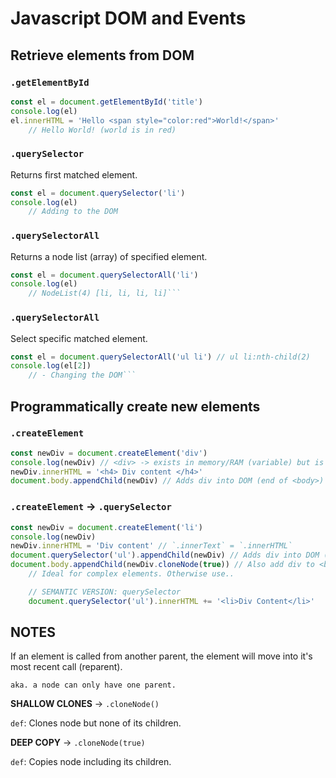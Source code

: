 # Javascript DOM and Events

## Retrieve elements from DOM

### `.getElementById`

```javascript
const el = document.getElementById('title')
console.log(el)
el.innerHTML = 'Hello <span style="color:red">World!</span>'
    // Hello World! (world is in red)
```

### `.querySelector`

Returns first matched element.

```javascript
const el = document.querySelector('li')
console.log(el)
    // Adding to the DOM
```

### `.querySelectorAll`

Returns a node list (array) of specified element.

```javascript 
const el = document.querySelectorAll('li')
console.log(el)
    // NodeList(4) [li, li, li, li]```
```

### `.querySelectorAll`

Select specific matched element.

```javascript
const el = document.querySelectorAll('ul li') // ul li:nth-child(2)
console.log(el[2])
    // - Changing the DOM```
```

## Programmatically create new elements

### `.createElement`

```javascript
const newDiv = document.createElement('div')
console.log(newDiv) // <div> -> exists in memory/RAM (variable) but is not part of the DOM.
newDiv.innerHTML = '<h4> Div content </h4>'
document.body.appendChild(newDiv) // Adds div into DOM (end of <body>)
```

### `.createElement` -> `.querySelector`

```javascript
const newDiv = document.createElement('li')
console.log(newDiv)
newDiv.innerHTML = 'Div content' // `.innerText` = `.innerHTML`
document.querySelector('ul').appendChild(newDiv) // Adds div into DOM (end of <ul>)
document.body.appendChild(newDiv.cloneNode(true)) // Also add div to <body> -> clones into new object
    // Ideal for complex elements. Otherwise use..

    // SEMANTIC VERSION: querySelector
    document.querySelector('ul').innerHTML += '<li>Div Content</li>'
```

## **NOTES**

If an element is called from another parent, the element will move into it's most recent call (reparent).

    aka. a node can only have one parent.

**SHALLOW CLONES** -> `.cloneNode()`

`def`: Clones node but none of its children.

**DEEP COPY** -> `.cloneNode(true)`

`def`: Copies node including its children.